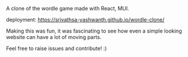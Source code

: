 A clone of the wordle game made with React, MUI.

deployment: <a href="https://srivathsa-yashwanth.github.io/wordle-clone/" target="_blank">https://srivathsa-yashwanth.github.io/wordle-clone/ </a>

Making this was fun, it was fascinating to see how even a simple looking website can have a lot of moving parts.

Feel free to raise issues and contribute! :)
